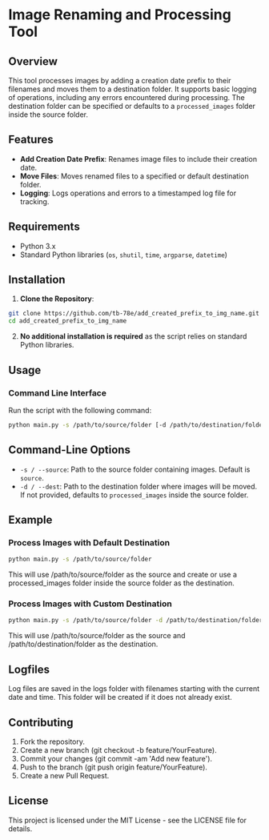 # Image Renaming and Processing Tool

## Overview

This tool processes images by adding a creation date prefix to their filenames and moves them to a destination folder. It supports basic logging of operations, including any errors encountered during processing. The destination folder can be specified or defaults to a `processed_images` folder inside the source folder.

## Features

- **Add Creation Date Prefix**: Renames image files to include their creation date.
- **Move Files**: Moves renamed files to a specified or default destination folder.
- **Logging**: Logs operations and errors to a timestamped log file for tracking.

## Requirements

- Python 3.x
- Standard Python libraries (`os`, `shutil`, `time`, `argparse`, `datetime`)

## Installation

1. **Clone the Repository**:

```bash
git clone https://github.com/tb-78e/add_created_prefix_to_img_name.git
cd add_created_prefix_to_img_name
```

2. **No additional installation is required** as the script relies on standard Python libraries.

## Usage

### Command Line Interface

Run the script with the following command:

```bash
python main.py -s /path/to/source/folder [-d /path/to/destination/folder] 
```

## Command-Line Options

- `-s / --source`: Path to the source folder containing images. Default is `source`.
- `-d / --dest`: Path to the destination folder where images will be moved. If not provided, defaults to `processed_images` inside the source folder.

## Example

### Process Images with Default Destination

```bash
python main.py -s /path/to/source/folder
```

This will use /path/to/source/folder as the source and create or use a processed_images folder inside the source folder as the destination.

### Process Images with Custom Destination
```bash
python main.py -s /path/to/source/folder -d /path/to/destination/folder
```

This will use /path/to/source/folder as the source and /path/to/destination/folder as the destination.

## Logfiles
Log files are saved in the logs folder with filenames starting with the current date and time. This folder will be created if it does not already exist.

## Contributing
1. Fork the repository.
2. Create a new branch (git checkout -b feature/YourFeature).
3. Commit your changes (git commit -am 'Add new feature').
4. Push to the branch (git push origin feature/YourFeature).
5. Create a new Pull Request.

## License
This project is licensed under the MIT License - see the LICENSE file for details.
